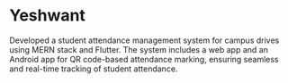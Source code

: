 # Yeshwant
Developed a student attendance management system for campus drives using MERN stack and Flutter. The system includes a web app and an Android app for QR code-based attendance marking, ensuring seamless and real-time tracking of student attendance.
